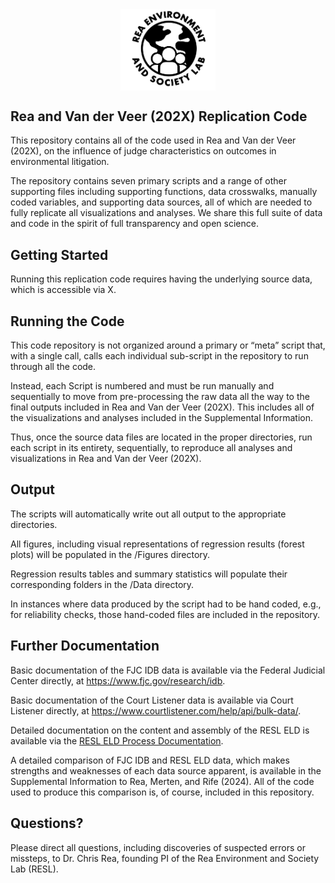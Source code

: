 
<img src="graphics/RESL_Circular_logo.png" width="30%" style="display: block; margin: auto;" />

## Rea and Van der Veer (202X) Replication Code

This repository contains all of the code used in Rea and Van der Veer
(202X), on the influence of judge characteristics on outcomes in
environmental litigation.

The repository contains seven primary scripts and a range of other
supporting files including supporting functions, data crosswalks,
manually coded variables, and supporting data sources, all of which are
needed to fully replicate all visualizations and analyses. We share this
full suite of data and code in the spirit of full transparency and open
science.

## Getting Started

Running this replication code requires having the underlying source
data, which is accessible via X.

## Running the Code

This code repository is not organized around a primary or “meta” script
that, with a single call, calls each individual sub-script in the
repository to run through all the code.

Instead, each Script is numbered and must be run manually and
sequentially to move from pre-processing the raw data all the way to the
final outputs included in Rea and Van der Veer (202X). This includes all
of the visualizations and analyses included in the Supplemental
Information.

Thus, once the source data files are located in the proper directories,
run each script in its entirety, sequentially, to reproduce all analyses
and visualizations in Rea and Van der Veer (202X).

## Output

The scripts will automatically write out all output to the appropriate
directories.

All figures, including visual representations of regression results
(forest plots) will be populated in the /Figures directory.

Regression results tables and summary statistics will populate their
corresponding folders in the /Data directory.

In instances where data produced by the script had to be hand coded,
e.g., for reliability checks, those hand-coded files are included in the
repository.

## Further Documentation

Basic documentation of the FJC IDB data is available via the Federal
Judicial Center directly, at <https://www.fjc.gov/research/idb>.

Basic documentation of the Court Listener data is available via Court
Listener directly, at
<https://www.courtlistener.com/help/api/bulk-data/>.

Detailed documentation on the content and assembly of the RESL ELD is
available via the [RESL ELD Process
Documentation](https://docs.google.com/document/d/1cLVq71dIXMKAhXpye3WG9Iy0PVMU2x3o9vp2YoWa7Ow/edit?usp=sharing).

A detailed comparison of FJC IDB and RESL ELD data, which makes
strengths and weaknesses of each data source apparent, is available in
the Supplemental Information to Rea, Merten, and Rife (2024). All of the
code used to produce this comparison is, of course, included in this
repository.

## Questions?

Please direct all questions, including discoveries of suspected errors
or missteps, to Dr. Chris Rea, founding PI of the Rea Environment and
Society Lab (RESL).
